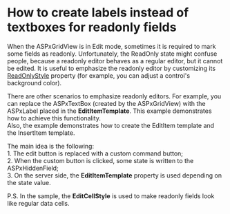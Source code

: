 # How to create labels instead of textboxes for readonly fields


<p>When the ASPxGridView is in Edit mode, sometimes it is required to mark some fields as readonly. Unfortunately, the ReadOnly state might confuse people, because a readonly editor behaves as a regular editor, but it cannot be edited. It is useful to emphasize the readonly editor by customizing its <a href="http://documentation.devexpress.com/#AspNet/DevExpressWebASPxEditorsReadOnlyStyleMembersTopicAll">ReadOnlyStyle</a> property (for example, you can adjust a control's background color).</p><p>There are other scenarios to emphasize readonly editors. For example, you can replace the ASPxTextBox (created by the ASPxGridView) with the ASPxLabel placed in the <strong>EditItemTemplate</strong>. This example demonstrates how to achieve this functionality.<br />
Also, the example demonstrates how to create the EditItem template and the InsertItem template.</p><p>The main idea is the following:<br />
1. The edit button is replaced with a custom command button;<br />
2. When the custom button is clicked, some state is written to the ASPxHiddenField;<br />
3. On the server side, the <strong>EditItemTemplate</strong> property is used depending on the state value.</p><p>P.S. In the sample, the <strong>EditCellStyle</strong> is used to make readonly fields  look like regular data cells.</p>

<br/>


